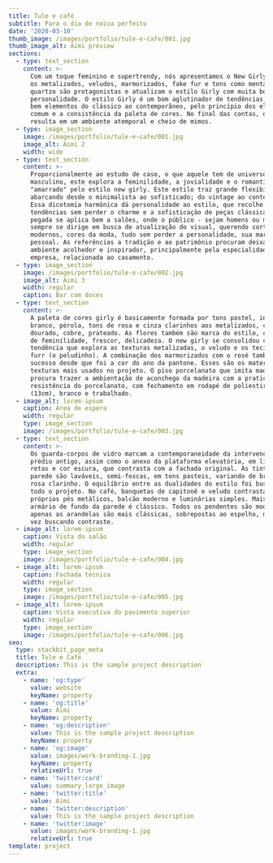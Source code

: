 ```yaml
---
title: Tule e café
subtitle: Para o dia de noiva perfeito
date: '2020-03-10'
thumb_image: /images/portfolio/tule-e-cafe/001.jpg
thumb_image_alt: Aimi preview
sections:
  - type: text_section
    content: >-
      Com um toque feminino e supertrendy, nós apresentamos o New Girly! Nele,
      os metalizados, veludos, marmorizados, fake fur e tons como menta e rosa
      quartzo são protagonistas e atualizam o estilo Girly com muita bossa e
      personalidade. O estilo Girly é um bom aglutinador de tendências; comporta
      bem elementos do clássico ao contemporâneo, pelo princípio dos elementos
      comum e a consistência da paleta de cores. No final das contas, o girly
      resulta em um ambiente atemporal e cheio de mimos.
  - type: image_section
    image: /images/portfolio/tule-e-cafe/001.jpg
    image_alt: Aimi 2
    width: wide
  - type: text_section
    content: >-
      Proporcionalmente ao estudo de caso, o que aquele tem de universo
      masculino, este explora a feminilidade, a jovialidade e o romantismo, tudo
      "amarrado" pelo estilo new girly. Este estilo traz grande flexibilidade,
      abarcando desde o minimalista ao sofisticado; do vintage ao contemporâneo.
      Essa dicotomia harmônica dá personalidade ao estilo, que recolhe
      tendências sem perder o charme e a sofisticação de peças clássicas. Essa
      pegada se aplica bem a salões, onde o público - sejam homens ou mulheres -
      sempre se dirige em busca de atualização do visual, querendo cortes
      modernos, cores da moda, tudo sem perder a personalidade, sua marca
      pessoal. As referências a tradição e ao patrimônio procuram deixar o
      ambiente acolhedor e inspirador, principalmente pela especialidade da
      empresa, relacionada ao casamento.
  - type: image_section
    image: /images/portfolio/tule-e-cafe/002.jpg
    image_alt: Aimi 3
    width: regular
    caption: Bar com doces
  - type: text_section
    content: >-
      A paleta de cores girly é basicamente formada por tons pastel, indo do
      branco, pérola, tons de rosa e cinza clarinhos aos metalizados, como
      dourado, cobre, prateado. As flores também são marca do estilo, como marca
      de feminilidade, frescor, delicadeza. O new girly se consolidou como uma
      tendência que explora as texturas metalizadas, o veludo e os tecidos fake
      furr (o peludinho). A combinação dos marmorizados com o rosé também virou
      sucesso desde que foi a cor do ano da pantone. Esses são os materiais e 
      texturas mais usados no projeto. O piso porcelanato que imita madeira
      procura trazer a ambientação de aconchego da madeira com a praticidade e
      resistência do porcelanato, com fechamento em rodapé de poliestireno alto
      (13cm), branco e trabalhado.
  - image_alt: lorem-ipsum
    caption: Área de espera
    width: regular
    type: image_section
    image: /images/portfolio/tule-e-cafe/003.jpg
  - type: text_section
    content: >-
      Os guarda-corpos de vidro marcam a contemporaneidade da intervenção no
      prédio antigo, assim como o anexo da plataforma elevatória, em linhas
      retas e cor escura, que contrasta com a fachada original. As tintas da
      parede são laváveis, semi-foscas, em tons pasteis, variando de branco a
      rosa clarinho. O equilíbrio entre as dualidades do estilo foi buscado em
      todo o projeto. No café, banquetas de capitonê e veludo contrastam com os
      próprios pés metálicos, balcão moderno e luminárias simples. Mais atrás, o
      armário de fundo da parede é clássico. Todos os pendentes são modernos,
      apenas as arandelas são mais clássicas, sobrepostas ao espelho, mais uma
      vez buscando contraste.
  - image_alt: lorem-ipsum
    caption: Vista do salão
    width: regular
    type: image_section
    image: /images/portfolio/tule-e-cafe/004.jpg
  - image_alt: lorem-ipsum
    caption: Fachada técnica
    width: regular
    type: image_section
    image: /images/portfolio/tule-e-cafe/005.jpg
  - image_alt: lorem-ipsum
    caption: Vista executiva do pavimento superior
    width: regular
    type: image_section
    image: /images/portfolio/tule-e-cafe/006.jpg
seo:
  type: stackbit_page_meta
  title: Tule e Café
  description: This is the sample project description
  extra:
    - name: 'og:type'
      value: website
      keyName: property
    - name: 'og:title'
      value: Aimi
      keyName: property
    - name: 'og:description'
      value: This is the sample project description
      keyName: property
    - name: 'og:image'
      value: images/work-branding-1.jpg
      keyName: property
      relativeUrl: true
    - name: 'twitter:card'
      value: summary_large_image
    - name: 'twitter:title'
      value: Aimi
    - name: 'twitter:description'
      value: This is the sample project description
    - name: 'twitter:image'
      value: images/work-branding-1.jpg
      relativeUrl: true
template: project
---
```

